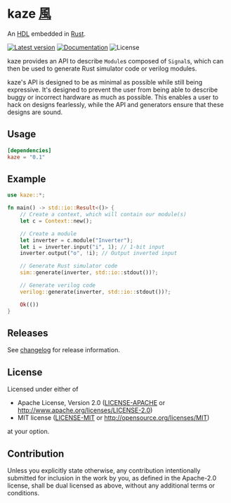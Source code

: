 # kaze [風](https://jisho.org/search/%E9%A2%A8%20%23kanji)

An [HDL](https://en.wikipedia.org/wiki/Hardware_description_language) embedded in [Rust](https://www.rust-lang.org/).

[![Latest version](https://img.shields.io/crates/v/kaze)](https://crates.io/crates/kaze)
[![Documentation](https://docs.rs/kaze/badge.svg)](https://docs.rs/kaze)
![License](https://img.shields.io/crates/l/kaze)

kaze provides an API to describe `Module`s composed of `Signal`s, which can then be used to generate Rust simulator code or verilog modules.

kaze's API is designed to be as minimal as possible while still being expressive.
It's designed to prevent the user from being able to describe buggy or incorrect hardware as much as possible.
This enables a user to hack on designs fearlessly, while the API and generators ensure that these designs are sound.

## Usage

```toml
[dependencies]
kaze = "0.1"
```

## Example

```rust
use kaze::*;

fn main() -> std::io::Result<()> {
    // Create a context, which will contain our module(s)
    let c = Context::new();

    // Create a module
    let inverter = c.module("Inverter");
    let i = inverter.input("i", 1); // 1-bit input
    inverter.output("o", !i); // Output inverted input

    // Generate Rust simulator code
    sim::generate(inverter, std::io::stdout())?;

    // Generate verilog code
    verilog::generate(inverter, std::io::stdout())?;

    Ok(())
}
```

## Releases

See [changelog](https://github.com/yupferris/kaze/blob/master/CHANGELOG.md) for release information.

## License

Licensed under either of

 * Apache License, Version 2.0
   ([LICENSE-APACHE](LICENSE-APACHE) or http://www.apache.org/licenses/LICENSE-2.0)
 * MIT license
   ([LICENSE-MIT](LICENSE-MIT) or http://opensource.org/licenses/MIT)

at your option.

## Contribution

Unless you explicitly state otherwise, any contribution intentionally submitted
for inclusion in the work by you, as defined in the Apache-2.0 license, shall be
dual licensed as above, without any additional terms or conditions.
